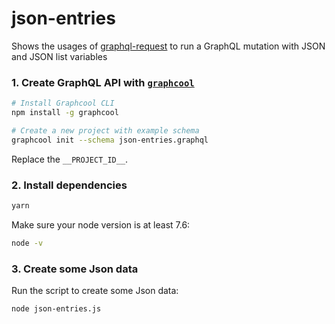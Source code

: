 # json-entries

Shows the usages of [graphql-request](https://github.com/graphcool/graphql-request) to run a GraphQL mutation with JSON and JSON list variables

### 1. Create GraphQL API with [`graphcool`](https://www.npmjs.com/package/graphcool)

```sh
# Install Graphcool CLI
npm install -g graphcool

# Create a new project with example schema
graphcool init --schema json-entries.graphql
```

Replace the `__PROJECT_ID__`.

### 2. Install dependencies

```sh
yarn
```

Make sure your node version is at least 7.6:

```sh
node -v
```

### 3. Create some Json data

Run the script to create some Json data:

```sh
node json-entries.js
```
